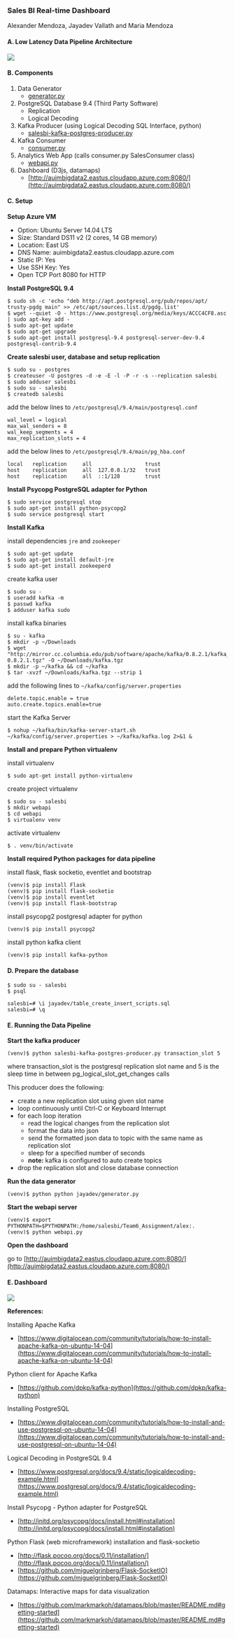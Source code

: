 ### Sales BI Real-time Dashboard
Alexander Mendoza, Jayadev Vallath and Maria Mendoza

#### A. Low Latency Data Pipeline Architecture
![](architecture.png)

#### B. Components
1. Data Generator
    + [generator.py](https://gitlab2.bigdata220uw.mooo.com/auim/Team6_Assignment/blob/master/jayadev/generator.py)
2. PostgreSQL Database 9.4 (Third Party Software)
    + Replication
    + Logical Decoding
3. Kafka Producer (using Logical Decoding SQL Interface, python)
    + [salesbi-kafka-postgres-producer.py](https://gitlab2.bigdata220uw.mooo.com/auim/Team6_Assignment/blob/master/salesbi-kafka-postgres-producer.py)
4. Kafka Consumer
    + [consumer.py](https://gitlab2.bigdata220uw.mooo.com/auim/Team6_Assignment/blob/master/alex/consumer.py)
4. Analytics Web App (calls consumer.py SalesConsumer class)
    + [webapi.py](https://gitlab2.bigdata220uw.mooo.com/auim/Team6_Assignment/blob/master/webapi/webapi.py)
5. Dashboard (D3js, datamaps)
    + [http://auimbigdata2.eastus.cloudapp.azure.com:8080/](http://auimbigdata2.eastus.cloudapp.azure.com:8080/)

#### C. Setup

**Setup Azure VM**

   - Option: Ubuntu Server 14.04 LTS
   - Size: Standard DS11 v2 (2 cores, 14 GB memory)
   - Location: East US
   - DNS Name: auimbigdata2.eastus.cloudapp.azure.com
   - Static IP: Yes
   - Use SSH Key: Yes
   - Open TCP Port 8080 for HTTP

**Install PostgreSQL 9.4**

```
$ sudo sh -c 'echo "deb http://apt.postgresql.org/pub/repos/apt/ trusty-pgdg main" >> /etc/apt/sources.list.d/pgdg.list'
$ wget --quiet -O - https://www.postgresql.org/media/keys/ACCC4CF8.asc | sudo apt-key add -
$ sudo apt-get update
$ sudo apt-get upgrade
$ sudo apt-get install postgresql-9.4 postgresql-server-dev-9.4 postgresql-contrib-9.4
```

**Create salesbi user, database and setup replication**

```
$ sudo su - postgres
$ createuser -U postgres -d -e -E -l -P -r -s --replication salesbi
$ sudo adduser salesbi
$ sudo su - salesbi
$ createdb salesbi
```

add the below lines to `/etc/postgresql/9.4/main/postgresql.conf`

```
wal_level = logical
max_wal_senders = 8
wal_keep_segments = 4
max_replication_slots = 4
```

add the below lines to `/etc/postgresql/9.4/main/pg_hba.conf`

```
local   replication     all                 trust
host    replication     all  127.0.0.1/32   trust
host    replication     all  ::1/128        trust
```

**Install Psycopg PostgreSQL adapter for Python**

```
$ sudo service postgresql stop
$ sudo apt-get install python-psycopg2
$ sudo service postgresql start
```

**Install Kafka**

install dependencies `jre` and `zookeeper`

```
$ sudo apt-get update
$ sudo apt-get install default-jre
$ sudo apt-get install zookeeperd
```

create kafka user

```
$ sudo su -
$ useradd kafka -m
$ passwd kafka
$ adduser kafka sudo
```

install kafka binaries

```
$ su - kafka
$ mkdir -p ~/Downloads
$ wget "http://mirror.cc.columbia.edu/pub/software/apache/kafka/0.8.2.1/kafka_2.11-0.8.2.1.tgz" -O ~/Downloads/kafka.tgz
$ mkdir -p ~/kafka && cd ~/kafka
$ tar -xvzf ~/Downloads/kafka.tgz --strip 1
```

add the following lines to `~/kafka/config/server.properties`

```
delete.topic.enable = true
auto.create.topics.enable=true
```

start the Kafka Server

```
$ nohup ~/kafka/bin/kafka-server-start.sh ~/kafka/config/server.properties > ~/kafka/kafka.log 2>&1 &
```

**Install and prepare Python virtualenv**

install virtualenv

```
$ sudo apt-get install python-virtualenv
```

create project virtualenv

```
$ sudo su - salesbi 
$ mkdir webapi
$ cd webapi
$ virtualenv venv
```

activate virtualenv

```
$ . venv/bin/activate
```

**Install required Python packages for data pipeline**

install flask, flask socketio, eventlet and bootstrap

```
(venv)$ pip install Flask
(venv)$ pip install flask-socketio
(venv)$ pip install eventlet
(venv)$ pip install flask-bootstrap
```

install psycopg2 postgresql adapter for python

```
(venv)$ pip install psycopg2
```

install python kafka client

```
(venv)$ pip install kafka-python
```

#### D. Prepare the database

```
$ sudo su - salesbi
$ psql

salesbi=# \i jayadev/table_create_insert_scripts.sql
salesbi=# \q
```

#### E. Running the Data Pipeline

**Start the kafka producer**

```
(venv)$ python salesbi-kafka-postgres-producer.py transaction_slot 5
```

where transaction_slot is the postgresql replication slot name and 5 is the sleep time in between pg_logical_slot_get_changes calls

This producer does the following:

+ create a new replication slot using given slot name
+ loop continuously until Ctrl-C or Keyboard Interrupt
+ for each loop iteration
    - read the logical changes from the replication slot 
    - format the data into json
    - send the formatted json data to topic with the same name as replication slot
    - sleep for a specified number of seconds
    - **note:** kafka is configured to auto create topics
+ drop the replication slot and close database connection

**Run the data generator**

```
(venv)$ python python jayadev/generator.py
```

**Start the webapi server**

```
(venv)$ export PYTHONPATH=$PYTHONPATH:/home/salesbi/Team6_Assignment/alex:.
(venv)$ python webapi.py
```

**Open the dashboard**

go to [http://auimbigdata2.eastus.cloudapp.azure.com:8080/](http://auimbigdata2.eastus.cloudapp.azure.com:8080/)

#### E. Dashboard

![](dashboard.png)


**References:**

Installing Apache Kafka

+ [https://www.digitalocean.com/community/tutorials/how-to-install-apache-kafka-on-ubuntu-14-04](https://www.digitalocean.com/community/tutorials/how-to-install-apache-kafka-on-ubuntu-14-04)

Python client for Apache Kafka

+ [https://github.com/dpkp/kafka-python](https://github.com/dpkp/kafka-python)

Installing PostgreSQL

+ [https://www.digitalocean.com/community/tutorials/how-to-install-and-use-postgresql-on-ubuntu-14-04](https://www.digitalocean.com/community/tutorials/how-to-install-and-use-postgresql-on-ubuntu-14-04)

Logical Decoding in PostgreSQL 9.4

+ [https://www.postgresql.org/docs/9.4/static/logicaldecoding-example.html](https://www.postgresql.org/docs/9.4/static/logicaldecoding-example.html)

Install Psycopg - Python adapter for PostgreSQL

+ [http://initd.org/psycopg/docs/install.html#installation](http://initd.org/psycopg/docs/install.html#installation)

Python Flask (web microframework) installation and flask-socketio

+ [http://flask.pocoo.org/docs/0.11/installation/](http://flask.pocoo.org/docs/0.11/installation/)
+ [https://github.com/miguelgrinberg/Flask-SocketIO](https://github.com/miguelgrinberg/Flask-SocketIO)

Datamaps: Interactive maps for data visualization

+ [https://github.com/markmarkoh/datamaps/blob/master/README.md#getting-started](https://github.com/markmarkoh/datamaps/blob/master/README.md#getting-started)
